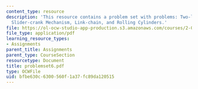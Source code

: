 ```yaml
---
content_type: resource
description: 'This resource contains a problem set with problems: Two-link Pendulum,
  Slider-crank Mechanism, Link-chain, and Rolling Cylinders.'
file: https://ol-ocw-studio-app-production.s3.amazonaws.com/courses/2-003j-dynamics-and-control-i-spring-2007/bfbe630c6300560f1a37fc89da120515_problemset6.pdf
file_type: application/pdf
learning_resource_types:
- Assignments
parent_title: Assignments
parent_type: CourseSection
resourcetype: Document
title: problemset6.pdf
type: OCWFile
uid: bfbe630c-6300-560f-1a37-fc89da120515
---
```


